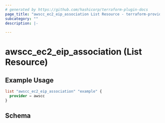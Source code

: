 ```yaml
---
# generated by https://github.com/hashicorp/terraform-plugin-docs
page_title: "awscc_ec2_eip_association List Resource - terraform-provider-awscc"
subcategory: ""
description: |-
  
---
```


# awscc_ec2_eip_association (List Resource)



## Example Usage

```terraform
list "awscc_ec2_eip_association" "example" {
  provider = awscc
}
```

<!-- schema generated by tfplugindocs -->
## Schema
